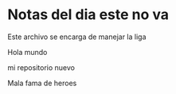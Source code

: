 # Notas del dia este no va

Este archivo se encarga de manejar la liga

Hola mundo

mi repositorio nuevo


Mala fama de heroes
